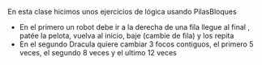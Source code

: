 En esta clase hicimos unos ejercicios de lógica usando PilasBloques
- En el primero un robot debe ir a la derecha de una fila llegue al final , patée la pelota, vuelva al inicio, baje (cambie de fila) y los repita
- En el segundo Dracula quiere cambiar 3 focos contiguos, el primero 5 veces, el segundo 8 veces y el ultimo 12 veces
